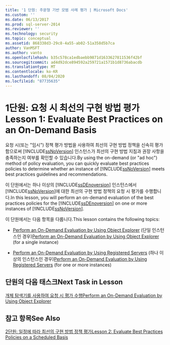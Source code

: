 ```yaml
---
title: '1 단원: 주문형 기반 모범 사례 평가 | Microsoft Docs'
ms.custom: ''
ms.date: 06/13/2017
ms.prod: sql-server-2014
ms.reviewer: ''
ms.technology: security
ms.topic: conceptual
ms.assetid: 868338d3-29c8-4a55-ab02-51a358d5b7ca
author: VanMSFT
ms.author: vanto
ms.openlocfilehash: b35c578ca1edbaebb9871d1633627811536f42bf
ms.sourcegitcommit: ad4d92dce894592a259721a1571b1d8736abacdb
ms.translationtype: MT
ms.contentlocale: ko-KR
ms.lasthandoff: 08/04/2020
ms.locfileid: "87735635"
---
```

# <a name="lesson-1-evaluate-best-practices-on-an-on-demand-basis"></a><span data-ttu-id="ce63a-102">1단원: 요청 시 최선의 구현 방법 평가</span><span class="sxs-lookup"><span data-stu-id="ce63a-102">Lesson 1: Evaluate Best Practices on an On-Demand Basis</span></span>
  <span data-ttu-id="ce63a-103">요청 시(또는 "임시") 정책 평가 방법을 사용하여 최선의 구현 방법 정책을 신속히 평가함으로써 [!INCLUDE[ssNoVersion](../includes/ssnoversion-md.md)] 인스턴스가 최선의 구현 방법 지침과 권장 사항을 충족하는지 여부를 확인할 수 있습니다.</span><span class="sxs-lookup"><span data-stu-id="ce63a-103">By using the on-demand (or "ad hoc") method of policy evaluation, you can quickly evaluate best practices policies to determine whether an instance of [!INCLUDE[ssNoVersion](../includes/ssnoversion-md.md)] meets best practices guidelines and recommendations.</span></span>  
  
 <span data-ttu-id="ce63a-104">이 단원에서는 하나 이상의 [!INCLUDE[ssDEnoversion](../includes/ssdenoversion-md.md)] 인스턴스에서 [!INCLUDE[ssNoVersion](../includes/ssnoversion-md.md)]에 대한 최선의 구현 방법 정책의 요청 시 평가를 수행합니다.</span><span class="sxs-lookup"><span data-stu-id="ce63a-104">In this lesson, you will perform an on-demand evaluation of the best practices policies for the [!INCLUDE[ssDEnoversion](../includes/ssdenoversion-md.md)] on one or more instances of [!INCLUDE[ssNoVersion](../includes/ssnoversion-md.md)].</span></span>  
  
 <span data-ttu-id="ce63a-105">이 단원에서는 다음 항목을 다룹니다.</span><span class="sxs-lookup"><span data-stu-id="ce63a-105">This lesson contains the following topics:</span></span>  
  
-   <span data-ttu-id="ce63a-106">[Perform an On-Demand Evaluation by Using Object Explorer](../ssms/object/object-explorer.md) (단일 인스턴스인 경우)</span><span class="sxs-lookup"><span data-stu-id="ce63a-106">[Perform an On-Demand Evaluation by Using Object Explorer](../ssms/object/object-explorer.md) (for a single instance)</span></span>  
  
-   <span data-ttu-id="ce63a-107">[Perform an On-Demand Evaluation by Using Registered Servers](../../2014/tutorials/perform-an-on-demand-evaluation-by-using-registered-servers.md) (하나 이상의 인스턴스인 경우)</span><span class="sxs-lookup"><span data-stu-id="ce63a-107">[Perform an On-Demand Evaluation by Using Registered Servers](../../2014/tutorials/perform-an-on-demand-evaluation-by-using-registered-servers.md) (for one or more instances)</span></span>  
  
## <a name="next-task-in-lesson"></a><span data-ttu-id="ce63a-108">단원의 다음 태스크</span><span class="sxs-lookup"><span data-stu-id="ce63a-108">Next Task in Lesson</span></span>  
 [<span data-ttu-id="ce63a-109">개체 탐색기를 사용하여 요청 시 평가 수행</span><span class="sxs-lookup"><span data-stu-id="ce63a-109">Perform an On-Demand Evaluation by Using Object Explorer</span></span>](../ssms/object/object-explorer.md)  
  
## <a name="see-also"></a><span data-ttu-id="ce63a-110">참고 항목</span><span class="sxs-lookup"><span data-stu-id="ce63a-110">See Also</span></span>  
 [<span data-ttu-id="ce63a-111">2단원: 일정에 따라 최선의 구현 방법 정책 평가</span><span class="sxs-lookup"><span data-stu-id="ce63a-111">Lesson 2: Evaluate Best Practices Policies on a Scheduled Basis</span></span>](../../2014/tutorials/lesson-2-evaluate-best-practices-policies-on-a-scheduled-basis.md)  
  
  
